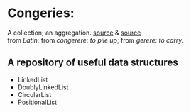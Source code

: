 # Congeries:  

A collection; an aggregation. [source](https://www.thefreedictionary.com/congeries) & [source](https://www.freethesaurus.com/collection) <br>
from _Latin_; from _congerere: to pile up_; from _gerere: to carry_.

## A repository of useful data structures  

- LinkedList  
- DoublyLinkedList  
- CircularList  
- PositionalList